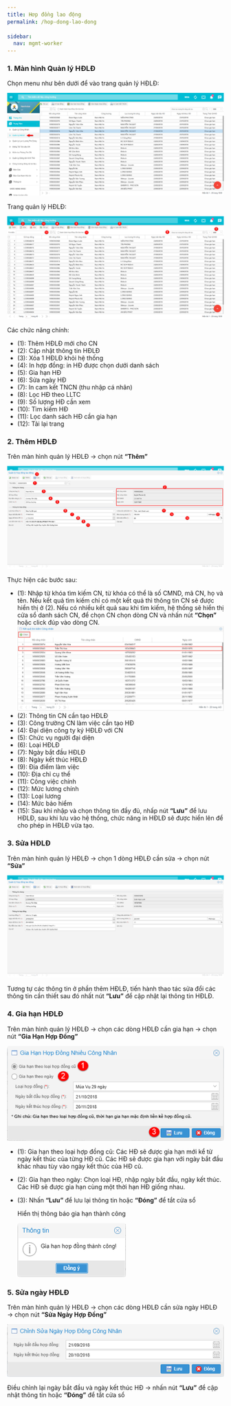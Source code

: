 ```yaml
---
title: Hơp đồng lao động
permalink: /hop-dong-lao-dong

sidebar:
  nav: mgmt-worker
---
```

### **1. Màn hình Quản lý HĐLĐ**

Chọn menu như bên dưới để vào trang quản lý HĐLĐ:

![](assets/HDLD/f00a1a44d9146bcf1dd143eb7ab76bc7.png)

Trang quản lý HĐLĐ:

![](assets/HDLD/1587cdcac353f0d2ff89a079b3444043.png)

Các chức năng chính:
* (1): Thêm HĐLĐ mới cho CN
* (2): Cập nhật thông tin HĐLĐ
* (3): Xóa 1 HĐLĐ khỏi hệ thống
* (4): In hợp đồng: in HĐ được chọn dưới danh sách
* (5): Gia hạn HĐ
* (6): Sửa ngày HĐ
* (7): In cam kết TNCN (thu nhập cá nhân)
* (8): Lọc HĐ theo LLTC
* (9): Số lượng HĐ cần xem
* (10): Tìm kiếm HĐ
* (11): Lọc danh sách HĐ cần gia hạn
* (12): Tải lại trang

### **2. Thêm HĐLĐ**

Trên màn hình quản lý HĐLĐ &rarr; chọn nút **“Thêm”**

![](assets/HDLD/61f383a797ab71653d389c16f8d950eb.png)

Thực hiện các bước sau:

* (1): Nhập từ khóa tìm kiếm CN, từ khóa có thể là số CMND, mã CN, họ và tên. Nếu kết quả tìm kiếm chỉ có một kết quả thì thông tin CN sẽ được hiển thị ở (2). Nếu có nhiều kết quả sau khi tìm kiếm, hệ thống sẽ hiển thị cửa sổ danh sách CN, để chọn CN chọn dòng CN và nhấn nút **“Chọn”** hoặc click đúp vào dòng CN. 
![](assets/HDLD/421335b3123766f1ec4af13afbd7d8b3.png)
* (2): Thông tin CN cần tạo HĐLĐ 
* (3): Công trường CN làm việc cần tạo HĐ 
* (4): Đại diện công ty ký HĐLĐ với CN 
* (5): Chức vụ người đại diện 
* (6): Loại HĐLĐ 
* (7): Ngày bắt đầu HĐLĐ 
* (8): Ngày kết thúc HĐLĐ 
* (9): Địa điểm làm việc 
* (10): Địa chỉ cụ thể 
* (11): Công việc chính 
* (12): Mức lương chính 
* (13): Loại lương 
* (14): Mức bảo hiểm 
* (15): Sau khi nhập và chọn thông tin đầy đủ, nhấp nút **“Lưu”** để lưu HĐLĐ, sau khi lưu vào hệ thống, chức năng in HĐLĐ sẽ được hiển lên để cho phép in HĐLĐ vừa tạo.

### **3. Sửa HĐLĐ**

Trên màn hình quản lý HĐLĐ &rarr; chọn 1 dòng HĐLĐ cần sửa &rarr; chọn nút
**“Sửa”**

![](assets/HDLD/c53986341b9a96e07af7aae2c5302d24.png)

Tương tự các thông tin ở phần thêm HĐLĐ, tiến hành thao tác sửa đổi các thông
tin cần thiết sau đó nhất nút **“Lưu”** để cập nhật lại thông tin HĐLĐ.

### **4. Gia hạn HĐLĐ**

Trên màn hình quản lý HĐLĐ &rarr; chọn các dòng HĐLĐ cần gia hạn &rarr; chọn
nút **“Gia Hạn Hợp Đồng”**

![](assets/HDLD/74e75e87a040225e2aaf96074443bef9.png)

* (1): Gia hạn theo loại hợp đồng cũ: Các HĐ sẽ được gia hạn mới kể từ ngày kết thúc của từng HĐ cũ. Các HĐ sẽ được gia hạn với ngày bắt đầu khác nhau tùy vào ngày kết thúc của HĐ cũ.
* (2): Gia hạn theo ngày: Chọn loại HĐ, nhập ngày bắt đầu, ngày kết thúc. Các HĐ sẽ được gia hạn cùng một thời hạn HĐ giống nhau.
* (3): Nhấn **“Lưu”** để lưu lại thông tin hoặc **“Đóng”** để tắt cửa sổ

    Hiển thị thông báo gia hạn thành công

    ![](assets/HDLD/fd702605a86f8c20d8a36dd2e6a9f464.png)

### **5. Sửa ngày HĐLĐ**

Trên màn hình quản lý HĐLĐ &rarr; chọn các dòng HĐLĐ cần sửa ngày HĐLĐ &rarr;
chọn nút **“Sửa Ngày Hợp Đồng”**

![](assets/HDLD/10f84f5108e22af06e869959a3208452.png)

Điều chỉnh lại ngày bắt đầu và ngày kết thúc HĐ &rarr; nhấn nút **“Lưu”** để
cập nhật thông tin hoặc **“Đóng”** để tắt cửa sổ
